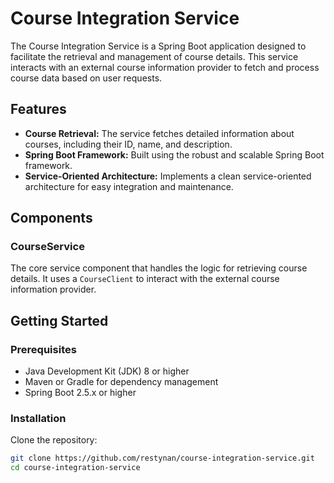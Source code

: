 # Course Integration Service

The Course Integration Service is a Spring Boot application designed to facilitate the retrieval and management of course details. This service interacts with an external course information provider to fetch and process course data based on user requests.

## Features

- **Course Retrieval:** The service fetches detailed information about courses, including their ID, name, and description.
- **Spring Boot Framework:** Built using the robust and scalable Spring Boot framework.
- **Service-Oriented Architecture:** Implements a clean service-oriented architecture for easy integration and maintenance.

## Components

### CourseService

The core service component that handles the logic for retrieving course details. It uses a `CourseClient` to interact with the external course information provider.

## Getting Started
### Prerequisites
- Java Development Kit (JDK) 8 or higher
- Maven or Gradle for dependency management
- Spring Boot 2.5.x or higher

### Installation
Clone the repository:
```sh
git clone https://github.com/restynan/course-integration-service.git
cd course-integration-service
```

